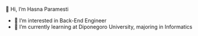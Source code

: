 👋 Hi, I’m Hasna Paramesti
- 👀 I’m interested in Back-End Engineer
- 🌱 I’m currently learning at Diponegoro University, majoring in Informatics

<!---
hasnaprmst/hasnaprmst is a ✨ special ✨ repository because its `README.md` (this file) appears on your GitHub profile.
You can click the Preview link to take a look at your changes.
--->

